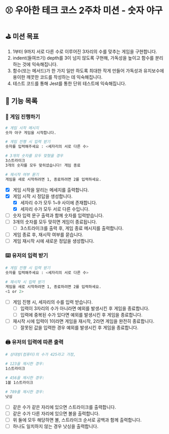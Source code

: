 # :baseball: 우아한 테크 코스 2주차 미션 - 숫자 야구

## :golf: 미션 목표

1. 1부터 9까지 서로 다른 수로 이루어진 3자리의 수를 맞추는 게임을 구현합니다.
2. indent(들여쓰기) depth를 3이 넘지 않도록 구현해, 가독성을 높이고 함수를 분리하는 것에 익숙해집니다.
3. 함수(또는 메서드)가 한 가지 일만 하도록 최대한 작게 만들어 가독성과 유지보수에 용이한 깨끗한 코드를 작성하는 데 익숙해집니다.
4. 테스트 코드를 통해 Jest를 통한 단위 테스트에 익숙해집니다.

## :rocket: 기능 목록

### :game_die: 게임 진행하기

```bash
# 게임 시작 메시지
숫자 야구 게임을 시작합니다.

# 게임 진행 시 입력 받기
숫자를 입력해주세요 : <세자리의 서로 다른 수>

# 3개의 숫자를 모두 맞혔을 경우
3스트라이크
3개의 숫자를 모두 맞히셨습니다! 게임 종료

# 재시작 여부 묻기
게임을 새로 시작하려면 1, 종료하려면 2를 입력하세요.
```

- [x] 게임 시작을 알리는 메세지를 출력합니다.
- [x] 게임 시작 시 정답을 생성합니다.
  - [x] 세자리 수가 모두 1~9 사이에 존재합니다.
  - [x] 세자리 수가 모두 서로 다른 수입니다.
- [ ] 숫자 입력 문구 출력과 함께 숫자를 입력받습니다.
- [ ] 3개의 숫자를 모두 맞히면 게임이 종료됩니다.
  - [ ] 3스트라이크를 출력 후, 게임 종료 메시지를 출력합니다.
- [ ] 게임 종료 후, 재시작 여부를 묻습니다.
- [ ] 게임 재시작 시에 새로운 정답을 생성합니다.

### :keyboard: 유저의 입력 받기

```bash
# 게임 진행 시 입력 받기
숫자를 입력해주세요 : <세자리의 서로 다른 수>

# 재시작 시 입력 받기
게임을 새로 시작하려면 1, 종료하려면 2를 입력하세요.
<1 or 2>
```

- [ ] 게임 진행 시, 세자리의 수를 입력 받습니다.
  - [ ] 입력이 3자리의 수가 아니라면 예외를 발생시킨 후 게임을 종료합니다.
  - [ ] 입력에 중복된 수가 있다면 예외를 발생시킨 후 게임을 종료합니다.
- [ ] 재시작 시에 입력이 1이라면 게임을 재시작, 2라면 게임을 완전히 종료합니다.
  - [ ] 잘못된 값을 입력한 경우 예외를 발생시킨 후 게임을 종료합니다.

### :printer: 유저의 입력에 따른 출력

```bash
# 상대방(컴퓨터)의 수가 425라고 가정,

# 123을 제시한 경우:
1스트라이크

# 456을 제시한 경우:
1볼 1스트라이크

# 789를 제시한 경우:
낫싱
```

- [ ] 같은 수가 같은 자리에 있으면 스트라이크를 출력합니다.
- [ ] 같은 수가 다른 자리에 있으면 볼을 출력합니다.
- [ ] 위 둘에 모두 해당하면 볼, 스트라이크 순서로 공백과 함께 출력합니다.
- [ ] 하나도 일치하지 않는 경우 낫싱을 출력합니다.
